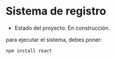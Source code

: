 <h1> Sistema de registro</h1>

- Estado del proyecto: En construcción.

para ejecutar el sistema, debes poner:

```npm install react```
